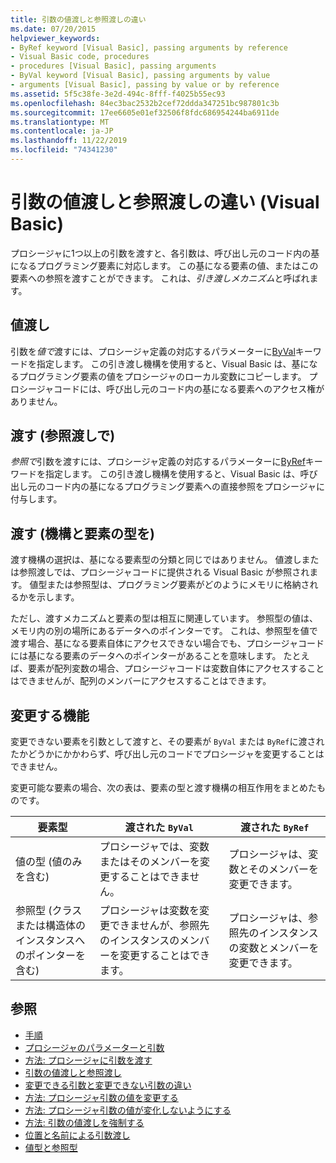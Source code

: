 ```yaml
---
title: 引数の値渡しと参照渡しの違い
ms.date: 07/20/2015
helpviewer_keywords:
- ByRef keyword [Visual Basic], passing arguments by reference
- Visual Basic code, procedures
- procedures [Visual Basic], passing arguments
- ByVal keyword [Visual Basic], passing arguments by value
- arguments [Visual Basic], passing by value or by reference
ms.assetid: 5f5c38fe-3e2d-494c-8fff-f4025b55ec93
ms.openlocfilehash: 84ec3bac2532b2cef72ddda347251bc987801c3b
ms.sourcegitcommit: 17ee6605e01ef32506f8fdc686954244ba6911de
ms.translationtype: MT
ms.contentlocale: ja-JP
ms.lasthandoff: 11/22/2019
ms.locfileid: "74341230"
---
```

# <a name="differences-between-passing-an-argument-by-value-and-by-reference-visual-basic"></a>引数の値渡しと参照渡しの違い (Visual Basic)
プロシージャに1つ以上の引数を渡すと、各引数は、呼び出し元のコード内の基になるプログラミング要素に対応します。 この基になる要素の値、またはこの要素への参照を渡すことができます。 これは、*引き渡しメカニズム*と呼ばれます。  
  
## <a name="passing-by-value"></a>値渡し  
 引数を*値で*渡すには、プロシージャ定義の対応するパラメーターに[ByVal](../../../../visual-basic/language-reference/modifiers/byval.md)キーワードを指定します。 この引き渡し機構を使用すると、Visual Basic は、基になるプログラミング要素の値をプロシージャのローカル変数にコピーします。 プロシージャコードには、呼び出し元のコード内の基になる要素へのアクセス権がありません。  
  
## <a name="passing-by-reference"></a>渡す (参照渡しで)  
 *参照で*引数を渡すには、プロシージャ定義の対応するパラメーターに[ByRef](../../../../visual-basic/language-reference/modifiers/byref.md)キーワードを指定します。 この引き渡し機構を使用すると、Visual Basic は、呼び出し元のコード内の基になるプログラミング要素への直接参照をプロシージャに付与します。  
  
## <a name="passing-mechanism-and-element-type"></a>渡す (機構と要素の型を)  
 渡す機構の選択は、基になる要素型の分類と同じではありません。 値渡しまたは参照渡しでは、プロシージャコードに提供される Visual Basic が参照されます。 値型または参照型は、プログラミング要素がどのようにメモリに格納されるかを示します。  
  
 ただし、渡すメカニズムと要素の型は相互に関連しています。 参照型の値は、メモリ内の別の場所にあるデータへのポインターです。 これは、参照型を値で渡す場合、基になる要素自体にアクセスできない場合でも、プロシージャコードには基になる要素のデータへのポインターがあることを意味します。 たとえば、要素が配列変数の場合、プロシージャコードは変数自体にアクセスすることはできませんが、配列のメンバーにアクセスすることはできます。  
  
## <a name="ability-to-modify"></a>変更する機能  
 変更できない要素を引数として渡すと、その要素が `ByVal` または `ByRef`に渡されたかどうかにかかわらず、呼び出し元のコードでプロシージャを変更することはできません。  
  
 変更可能な要素の場合、次の表は、要素の型と渡す機構の相互作用をまとめたものです。  
  
|要素型|渡された `ByVal`|渡された `ByRef`|  
|------------------|--------------------|--------------------|  
|値の型 (値のみを含む)|プロシージャでは、変数またはそのメンバーを変更することはできません。|プロシージャは、変数とそのメンバーを変更できます。|  
|参照型 (クラスまたは構造体のインスタンスへのポインターを含む)|プロシージャは変数を変更できませんが、参照先のインスタンスのメンバーを変更することはできます。|プロシージャは、参照先のインスタンスの変数とメンバーを変更できます。|  
  
## <a name="see-also"></a>参照

- [手順](./index.md)
- [プロシージャのパラメーターと引数](./procedure-parameters-and-arguments.md)
- [方法: プロシージャに引数を渡す](./how-to-pass-arguments-to-a-procedure.md)
- [引数の値渡しと参照渡し](./passing-arguments-by-value-and-by-reference.md)
- [変更できる引数と変更できない引数の違い](./differences-between-modifiable-and-nonmodifiable-arguments.md)
- [方法: プロシージャ引数の値を変更する](./how-to-change-the-value-of-a-procedure-argument.md)
- [方法: プロシージャ引数の値が変化しないようにする](./how-to-protect-a-procedure-argument-against-value-changes.md)
- [方法: 引数の値渡しを強制する](./how-to-force-an-argument-to-be-passed-by-value.md)
- [位置と名前による引数渡し](./passing-arguments-by-position-and-by-name.md)
- [値型と参照型](../../../../visual-basic/programming-guide/language-features/data-types/value-types-and-reference-types.md)
